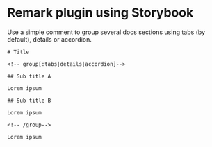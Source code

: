 # Remark plugin using Storybook

Use a simple comment to group several docs sections using tabs (by default), details or accordion.

```mdx
# Title

<!-- group[:tabs|details|accordion]-->

## Sub title A

Lorem ipsum

## Sub title B

Lorem ipsum

<!-- /group-->

Lorem ipsum
```